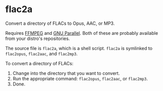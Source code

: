 # flac2a
Convert a directory of FLACs to Opus, AAC, or MP3.

Requires [FFMPEG](https://www.ffmpeg.org/) and [GNU Parallel](https://www.gnu.org/software/parallel/). Both of these are probably available from your distro's repositories.

The source file is ```flac2a```, which is a shell script.
```flac2a``` is symlinked to ```flac2opus```, ```flac2aac```, and ```flac2mp3```.

To convert a directory of FLACs:
1. Change into the directory that you want to convert.
2. Run the appropriate command: ```flac2opus```, ```flac2aac```, or ```flac2mp3```.
3. Done.
